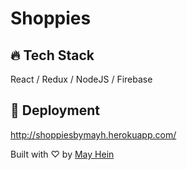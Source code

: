 # Shoppies

## 🔥 Tech Stack 

React / Redux / NodeJS / Firebase 

## 🚀 Deployment 

http://shoppiesbymayh.herokuapp.com/

Built with ♡ by [May Hein](https://www.linkedin.com/in/mayhein/)


